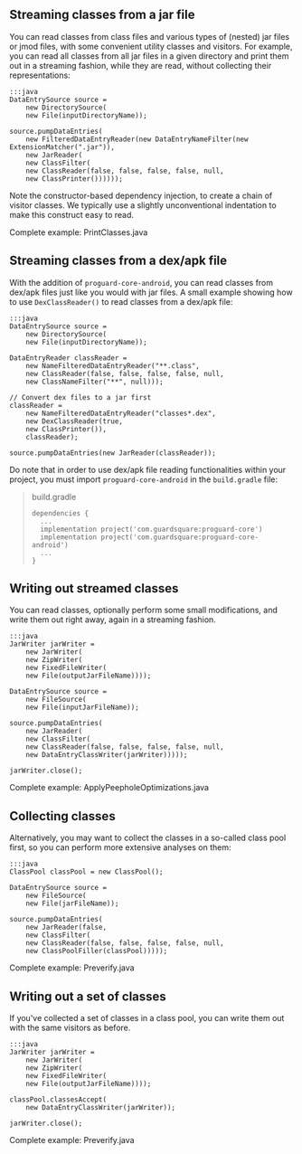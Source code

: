 ## Streaming classes from a jar file

You can read classes from class files and various types of (nested) jar files
or jmod files, with some convenient utility classes and visitors. For example,
you can read all classes from all jar files in a given directory and print
them out in a streaming fashion, while they are read, without collecting their
representations:

    :::java
    DataEntrySource source =
        new DirectorySource(
        new File(inputDirectoryName));

    source.pumpDataEntries(
        new FilteredDataEntryReader(new DataEntryNameFilter(new ExtensionMatcher(".jar")),
        new JarReader(
        new ClassFilter(
        new ClassReader(false, false, false, false, null,
        new ClassPrinter())))));

Note the constructor-based dependency injection, to create a chain of visitor
classes. We typically use a slightly unconventional indentation to make this
construct easy to read.

Complete example: PrintClasses.java

## Streaming classes from a dex/apk file

With the addition of `proguard-core-android`, you can read classes from dex/apk 
files just like you would with jar files. A small example showing how to use 
`DexClassReader()` to read classes from a dex/apk file:

    :::java
    DataEntrySource source = 
        new DirectorySource(
        new File(inputDirectoryName));

    DataEntryReader classReader =
        new NameFilteredDataEntryReader("**.class",
        new ClassReader(false, false, false, false, null,
        new ClassNameFilter("**", null)));

    // Convert dex files to a jar first
    classReader =
        new NameFilteredDataEntryReader("classes*.dex",
        new DexClassReader(true,
        new ClassPrinter()),
        classReader);

    source.pumpDataEntries(new JarReader(classReader));

Do note that in order to use dex/apk file reading functionalities within 
your project, you must import `proguard-core-android` in the `build.gradle` 
file:

> build.gradle
> ```
> dependencies {
>   ...
>   implementation project('com.guardsquare:proguard-core')
>   implementation project('com.guardsquare:proguard-core-android')
>   ...
> }
> ```

## Writing out streamed classes

You can read classes, optionally perform some small modifications, and write
them out right away, again in a streaming fashion.

    :::java
    JarWriter jarWriter =
        new JarWriter(
        new ZipWriter(
        new FixedFileWriter(
        new File(outputJarFileName))));

    DataEntrySource source =
        new FileSource(
        new File(inputJarFileName));

    source.pumpDataEntries(
        new JarReader(
        new ClassFilter(
        new ClassReader(false, false, false, false, null,
        new DataEntryClassWriter(jarWriter)))));

    jarWriter.close();

Complete example: ApplyPeepholeOptimizations.java

## Collecting classes

Alternatively, you may want to collect the classes in a so-called class pool
first, so you can perform more extensive analyses on them:

    :::java
    ClassPool classPool = new ClassPool();

    DataEntrySource source =
        new FileSource(
        new File(jarFileName));

    source.pumpDataEntries(
        new JarReader(false,
        new ClassFilter(
        new ClassReader(false, false, false, false, null,
        new ClassPoolFiller(classPool)))));

Complete example: Preverify.java

## Writing out a set of classes

If you've collected a set of classes in a class pool, you can write them out
with the same visitors as before.

    :::java
    JarWriter jarWriter =
        new JarWriter(
        new ZipWriter(
        new FixedFileWriter(
        new File(outputJarFileName))));

    classPool.classesAccept(
        new DataEntryClassWriter(jarWriter));

    jarWriter.close();

Complete example: Preverify.java
